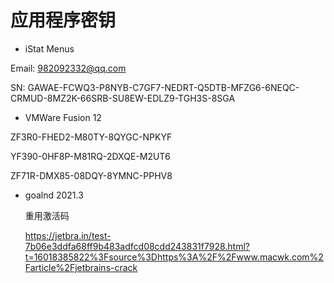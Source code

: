 # 应用程序密钥

- iStat Menus

Email: 982092332@qq.com

SN: GAWAE-FCWQ3-P8NYB-C7GF7-NEDRT-Q5DTB-MFZG6-6NEQC-CRMUD-8MZ2K-66SRB-SU8EW-EDLZ9-TGH3S-8SGA

- VMWare Fusion 12

ZF3R0-FHED2-M80TY-8QYGC-NPKYF

YF390-0HF8P-M81RQ-2DXQE-M2UT6

ZF71R-DMX85-08DQY-8YMNC-PPHV8

- goalnd 2021.3

  重用激活码

  https://jetbra.in/test-7b06e3ddfa68ff9b483adfcd08cdd243831f7928.html?t=16018385822%3Fsource%3Dhttps%3A%2F%2Fwww.macwk.com%2Farticle%2Fjetbrains-crack
